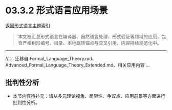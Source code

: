 # 03.3.2 形式语言应用场景

[返回形式语言主题索引](README.md)

> 本文档汇总形式语言在编译器、自然语言处理、形式验证等领域的应用，包含严格树形编号、目录、本地跳转锚点与交叉引用，内容持续规范化中。

---

// ... 迁移自 Formal_Language_Theory.md、Advanced_Formal_Language_Theory_Extended.md、相关应用内容 ...


## 批判性分析

- 本节内容待补充：请从多元理论视角、局限性、争议点、应用前景等方面进行批判性分析。
